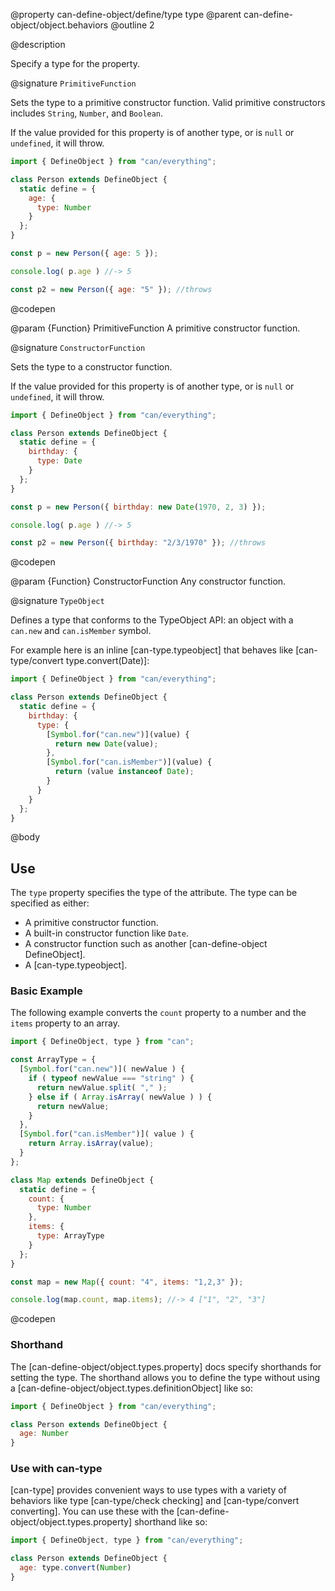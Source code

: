 @property can-define-object/define/type type
@parent can-define-object/object.behaviors
@outline 2

@description

Specify a type for the property.

@signature `PrimitiveFunction`

  Sets the type to a primitive constructor function. Valid primitive constructors includes `String`, `Number`, and `Boolean`.

  If the value provided for this property is of another type, or is `null` or `undefined`, it will throw.

  ```js
  import { DefineObject } from "can/everything";

  class Person extends DefineObject {
    static define = {
      age: {
        type: Number
      }
    };
  }

  const p = new Person({ age: 5 });

  console.log( p.age ) //-> 5

  const p2 = new Person({ age: "5" }); //throws
  ```
  @codepen

  @param {Function} PrimitiveFunction A primitive constructor function.

@signature `ConstructorFunction`

  Sets the type to a constructor function.

  If the value provided for this property is of another type, or is `null` or `undefined`, it will throw.

  ```js
  import { DefineObject } from "can/everything";

  class Person extends DefineObject {
    static define = {
      birthday: {
        type: Date
      }
    };
  }

  const p = new Person({ birthday: new Date(1970, 2, 3) });

  console.log( p.age ) //-> 5

  const p2 = new Person({ birthday: "2/3/1970" }); //throws
  ```
  @codepen

  @param {Function} ConstructorFunction Any constructor function.

@signature `TypeObject`

  Defines a type that conforms to the TypeObject API: an object with a `can.new` and `can.isMember` symbol.

  For example here is an inline [can-type.typeobject] that behaves like [can-type/convert type.convert(Date)]:

  ```js
  import { DefineObject } from "can/everything";

  class Person extends DefineObject {
    static define = {
      birthday: {
        type: {
          [Symbol.for("can.new")](value) {
            return new Date(value);
          },
          [Symbol.for("can.isMember")](value) {
            return (value instanceof Date);
          }
        }
      }
    };
  }
  ```

@body

## Use

The `type` property specifies the type of the attribute.  The type can be specified
as either:

- A primitive constructor function.
- A built-in constructor function like `Date`.
- A constructor function such as another [can-define-object DefineObject].
- A [can-type.typeobject].

### Basic Example

The following example converts the `count` property to a number and the `items` property to an array.

```js
import { DefineObject, type } from "can";

const ArrayType = {
  [Symbol.for("can.new")]( newValue ) {
    if ( typeof newValue === "string" ) {
      return newValue.split( "," );
    } else if ( Array.isArray( newValue ) ) {
      return newValue;
    }
  },
  [Symbol.for("can.isMember")]( value ) {
    return Array.isArray(value);
  }
};

class Map extends DefineObject {
  static define = {
    count: {
      type: Number
    },
    items: {
      type: ArrayType
    }
  };
}

const map = new Map({ count: "4", items: "1,2,3" });

console.log(map.count, map.items); //-> 4 ["1", "2", "3"]
```
@codepen

### Shorthand

The [can-define-object/object.types.property] docs specify shorthands for setting the type. The shorthand allows you to define the type without using a [can-define-object/object.types.definitionObject] like so:

```js
import { DefineObject } from "can/everything";

class Person extends DefineObject {
  age: Number
}
```

### Use with can-type

[can-type] provides convenient ways to use types with a variety of behaviors like type [can-type/check checking] and [can-type/convert converting]. You can use these with the [can-define-object/object.types.property] shorthand like so:

```js
import { DefineObject, type } from "can/everything";

class Person extends DefineObject {
  age: type.convert(Number)
}
```
